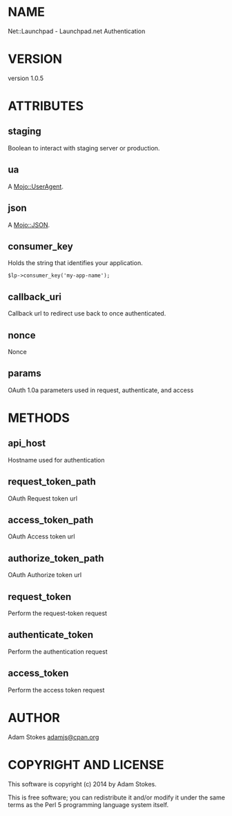 # NAME

Net::Launchpad - Launchpad.net Authentication

# VERSION

version 1.0.5

# ATTRIBUTES

## **staging**

Boolean to interact with staging server or production.

## **ua**

A [Mojo::UserAgent](https://metacpan.org/pod/Mojo::UserAgent).

## **json**

A [Mojo::JSON](https://metacpan.org/pod/Mojo::JSON).

## **consumer\_key**

Holds the string that identifies your application.

    $lp->consumer_key('my-app-name');

## **callback\_uri**

Callback url to redirect use back to once authenticated.

## **nonce**

Nonce

## **params**

OAuth 1.0a parameters used in request, authenticate, and access

# METHODS

## **api\_host**

Hostname used for authentication

## **request\_token\_path**

OAuth Request token url

## **access\_token\_path**

OAuth Access token url

## **authorize\_token\_path**

OAuth Authorize token url

## **request\_token**

Perform the request-token request

## **authenticate\_token**

Perform the authentication request

## **access\_token**

Perform the access token request

# AUTHOR

Adam Stokes <adamjs@cpan.org>

# COPYRIGHT AND LICENSE

This software is copyright (c) 2014 by Adam Stokes.

This is free software; you can redistribute it and/or modify it under
the same terms as the Perl 5 programming language system itself.
